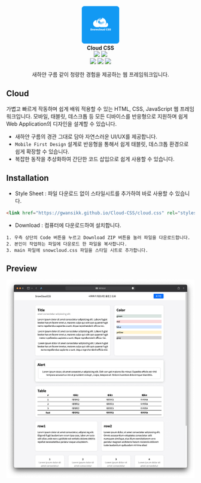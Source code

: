 <!-- markdownlint-disable MD033 -->
<!-- markdownlint-disable MD041 -->

<div align="center">
    <img width="100" src="src/logo.png" alt="{Logo}">
    <br />
    <b>Cloud CSS</b>
    <br />
    <img src="https://img.shields.io/badge/license-GPLv3-blue"/>
    <img src="https://img.shields.io/badge/build-v0.3.0%20beta1-brightgreen"/><br>
    <img src="https://img.shields.io/badge/HTML-E34F26?style=flat&logo=html5&logoColor=white"/>
    <img src="https://img.shields.io/badge/CSS-1572B6?style=flat&logo=CSS3&logoColor=white"/>
    <img src="https://img.shields.io/badge/javascript-F7DF1E?style=flat&logo=javascript&logoColor=white"/>
    <p>새하얀 구름 같이 청량한 경험을 제공하는 웹 프레임워크입니다.</p>
</div>

## Cloud

가볍고 빠르게 작동하며 쉽게 배워 적용할 수 있는 HTML, CSS, JavaScript 웹 프레임워크입니다. 모바일, 태블릿, 데스크톱 등 모든 디바이스를 반응형으로 지원하며 쉽게 Web Application의 디자인을 설계할 수 있습니다.

- 새하얀 구름의 경관 그대로 담아 자연스러운 UI/UX를 제공합니다.
- `Mobile First Design` 설계로 반응형을 통해서 쉽게 태블릿, 데스크톱 환경으로 쉽게 확장할 수 있습니다.
- 복잡한 동작을 추상화하여 간단한 코드 삽입으로 쉽게 사용할 수 있습니다.

## Installation

- Style Sheet : 파일 다운로드 없이 스타일시트를 추가하여 바로 사용할 수 있습니다.

```html
<link href="https://gwansikk.github.io/Cloud-CSS/cloud.css" rel="stylesheet" />
```

- Download : 컴퓨터에 다운로드하여 설치합니다.

```text
1. 우측 상단의 Code 버튼을 누르고 Download ZIP 버튼을 눌러 파일을 다운로드합니다.
2. 본인이 작업하는 파일에 다운로드 한 파일을 복사합니다.
3. main 파일에 snowcloud.css 파일을 스타일 시트로 추가합니다.
```

## Preview

<div align="center">
    <img src="screenshot/example.png" alt="main">
</div>
